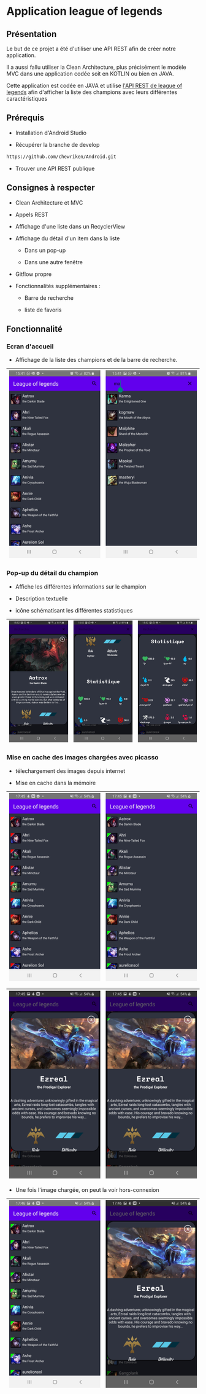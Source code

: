 # Application league of legends


## Présentation

Le but de ce projet a été d'utiliser une API REST afin de créer notre application.

Il a aussi fallu utiliser la Clean Architecture, plus précisément le modèle MVC dans une application codée soit en KOTLIN ou bien en JAVA.

Cette application est codée en JAVA et utilise [l'API REST de league of legends](https://developer.riotgames.com/docs/lol) afin d'afficher la liste des champions avec leurs différentes caractéristiques


## Prérequis

* Installation d'Android Studio

* Récupérer la branche de develop

```bash
https://github.com/chewriken/Android.git
```

* Trouver une API REST publique


## Consignes à respecter

* Clean Architecture et MVC

* Appels REST

* Affichage d'une liste dans un RecyclerView

* Affichage du détail d'un item dans la liste

  * Dans un pop-up

  * Dans une autre fenêtre

* Gitflow propre

* Fonctionnalités supplémentaires :

  * Barre de recherche
  
  * liste de favoris
  
    
## Fonctionnalité  

### Ecran d'accueil

* Affichage de la liste des champions et de la barre de recherche.

| <img src="https://github.com/chewriken/Android/blob/master/img_readme/accueil.jpg" width="350"> | <img src="https://github.com/chewriken/Android/blob/master/img_readme/recherche.jpg" width="350"> |
| ------------ | ------------- |

### Pop-up du détail du champion

* Affiche les différentes informations sur le champion

* Description textuelle

* icône schématisant les différentes statistiques

| <img src="https://github.com/chewriken/Android/blob/master/img_readme/popup_1.jpg" width="350"> | <img src="https://github.com/chewriken/Android/blob/master/img_readme/popup_2.jpg" width="350"> | <img src="https://github.com/chewriken/Android/blob/master/img_readme/popup_3.jpg" width="350"> | 
| ------------ | ------------- |------------- |


### Mise en cache des images chargées avec picasso

* télechargement des images depuis internet

* Mise en cache dans la mémoire


| <img src="https://github.com/chewriken/Projet_Android/blob/master/img_readme/Screenshot_20200531-174508_League%20of%20legends.jpg" width="350"> | <img src="https://github.com/chewriken/Projet_Android/blob/master/img_readme/Screenshot_20200531-174540_League%20of%20legends.jpg" width="350"> |
| ------------ | ------------- |

| <img src="https://github.com/chewriken/Projet_Android/blob/master/img_readme/Screenshot_20200531-174554_League%20of%20legends.jpg" width="350"> | <img src="https://github.com/chewriken/Projet_Android/blob/master/img_readme/Screenshot_20200531-174559_League%20of%20legends.jpg" width="350"> |
| ------------ | ------------- |

* Une fois l'image chargée, on peut la voir hors-connexion

| <img src="https://github.com/chewriken/Projet_Android/blob/master/img_readme/Screenshot_20200531-174612_League%20of%20legends.jpg" width="350"> | <img src="https://github.com/chewriken/Projet_Android/blob/master/img_readme/Screenshot_20200531-174620_League%20of%20legends.jpg" width="350"> |
| ------------ | ------------- |
